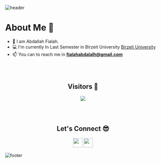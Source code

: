 ![header](https://capsule-render.vercel.app/api?type=waving&color=gradient&height=280&section=header&text=Hi%20there%20%F0%9F%91%8B&fontSize=90)

<!--


**AbdalalhFialah/AbdalalhFialah** is a ✨ _special_ ✨ repository because its `README.md` (this file) appears on your GitHub profile.

Here are some ideas to get you started:

- 🔭 I’m currently working on ...
- 🌱 I’m currently learning ...
- 👯 I’m looking to collaborate on ...
- 🤔 I’m looking for help with ...
- 💬 Ask me about ...
- 📫 How to reach me: ...
- 😄 Pronouns: ...
- ⚡ Fun fact: ...
-->

<h1>About Me 📌</h1>

- 👋 I am Abdallah Fialah.
- 💻 I'm currently In Last Semester in Birzeit University [Birzeit University](https://www.birzeit.edu/ar)
- 📫 You can to reach me in **fialahabdalalh@gmail.com**


<br />

<br/>
<h2 align="center">Visitors 👀</h2>

<div align="center" >
  <img src="https://profile-counter.glitch.me/AbdalalhFialah/count.svg"></img>
</div>

<br /><br />
<h2 align="center">Let's Connect 😎</h2>
<p align="center">
  <a href = "mailto:fialahabdallah@gmail.com"><img src = "https://img.shields.io/badge/Gmail-D14836?style=for-the-badge&logo=gmail&logoColor=white" height = 30></a>
  <a href = "https://www.linkedin.com/in/abdallah-fialah-810178203/"><img src = "https://img.shields.io/badge/LinkedIn-0077B5?style=for-the-badge&logo=linkedin&logoColor=white"     height = 30></a>
   
</p>

![footer](https://capsule-render.vercel.app/api?type=waving&color=gradient&height=150&section=footer)


